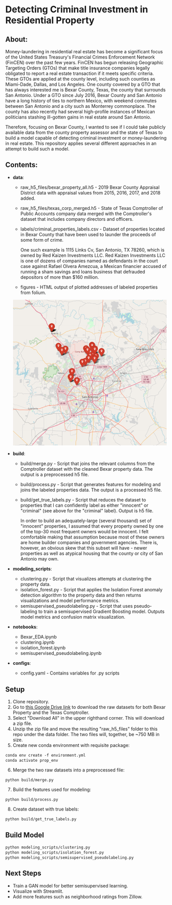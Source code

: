 # Detecting Criminal Investment in Residential Property

## About:

Money-laundering in residential real estate has become a significant focus of the United States Treasury's Financial Crimes Enforcement Network (FinCEN) over the past few years. FinCEN has begun releasing Geographic Targeting Orders (GTOs) that make title insurance companies legally obligated to report a real estate transaction if it meets specific criteria. These GTOs are applied at the county level, including such counties as Miami-Dade, Dallas, and Los Angeles. One county covered by a GTO that has always interested me is Bexar County, Texas, the county that surrounds San Antonio. Under a GTO since July 2016, Bexar County and San Antonio have a long history of ties to northern Mexico, with weekend commutes between San Antonio and a city such as Monterrey commonplace. The county has also recently had several high-profile instances of Mexican politicians stashing ill-gotten gains in real estate around San Antonio.

Therefore, focusing on Bexar County, I wanted to see if I could take publicly available data from the county property assessor and the state of Texas to build a model capable of detecting criminal investment or money-laundering in real estate. This repository applies several different approaches in an attempt to build such a model.

## Contents:

- **data**:
  - raw_h5_files/bexar_property_all.h5 - 2019 Bexar County Appraisal District data with appraisal values from 2015, 2016, 2017, and 2018 added.
  - raw_h5_files/texas_corp_merged.h5 - State of Texas Comptroller of Public Accounts company data merged with the Comptroller's dataset that includes company directors and officers.
  - labels/criminal_properties_labels.csv - Dataset of properties located in Bexar County that have been used to launder the proceeds of some form of crime.

    One such example is 1115 Links Cv, San Antonio, TX 78260, which is owned by Red Kaizen Investments LLC. Red Kaizen Investments LLC is one of dozens of companies named as defendants in the court case against Rafael Olvera Amezcua, a Mexican financier accused of running a sham savings and loans business that defrauded depositors of more than $160 million.
  - figures - HTML output of plotted addresses of labeled properties from folium.
  <p align="center">
    <img src="./data/figures/crim_prop_map.png" width="500" title="Map of criminal properties">
  </p>


- **build**:
  - build/merge.py - Script that joins the relevant columns from the Comptroller dataset with the cleaned Bexar property data. The output is a preprocessed h5 file.
  - build/process.py - Script that generates features for modeling and joins the labeled properties data. The output is a processed h5 file.
  - build/get_true_labels.py - Script that reduces the dataset to properties that I can confidently label as either "innocent" or "criminal" (see above for the "criminal" label). Output is h5 file.

      In order to build an adequately-large (several thousand) set of "innocent" properties, I assumed that every property owned by one of the top-30 most frequent owners would be innocent. I felt comfortable making that assumption because most of these owners are home builder companies and government agencies. There is, however, an obvious skew that this subset will have - newer properties as well as atypical housing that the county or city of San Antonio may own.

- **modeling_scripts**:
  - clustering.py - Script that visualizes attempts at clustering the property data.
  - isolation_forest.py - Script that applies the Isolation Forest anomaly detection
algorithm to the property data and then returns visualizations and
model performance metrics.
  - semisupervised_pseudolabeling.py - Script that uses pseudo-labeling to train a semisupervised Gradient Boosting model. Outputs model metrics and confusion matrix visualization.

- **notebooks**:
  - Bexar_EDA.ipynb
  - clustering.ipynb
  - isolation_forest.ipynb
  - semisupervised_pseudolabeling.ipynb


- **configs**:
  - config.yaml - Contains variables for .py scripts

## Setup

1. Clone repository.
2. Go to <a href="https://drive.google.com/drive/folders/16hbhfiExi2Nf6zO56Dzl_28kw2cKKsB0?usp=sharing" target="_blank">this Google Drive link</a> to download the raw datasets for both Bexar Property and the Texas Comptroller.
3. Select "Download All" in the upper righthand corner. This will download a zip file.
4. Unzip the zip file and move the resulting "raw_h5_files" folder to this repo under the data folder. The two files will, together, be ~750 MB in size.
5. Create new conda environment with requisite package:
```
conda env create -f environment.yml
conda activate prop_env
```
6. Merge the two raw datasets into a preprocessed file:
```
python build/merge.py
```
7. Build the features used for modeling:
```
python build/process.py
```
8. Create dataset with true labels:
```
python build/get_true_labels.py
```

## Build Model


```
python modeling_scripts/clustering.py
python modeling_scripts/isolation_forest.py
python modeling_scripts/semisupervised_pseudolabeling.py
```

## Next Steps

- Train a GAN model for better semisupervised learning.
- Visualize with Streamlit.
- Add more features such as neighborhood ratings from Zillow.
